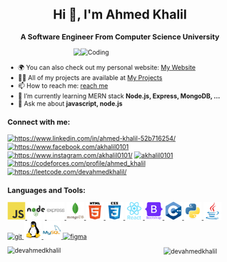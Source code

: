 <h1 align="center">Hi 👋, I'm Ahmed Khalil</h1>
<h3 align="center">A Software Engineer From Computer Science University</h3>
<img
  align="right"
  alt="Coding"
  width="340"
  src="https://i.pinimg.com/originals/e8/f4/53/e8f453469a3ec97ecd354df465d73913.gif"
/>

<p align="right">
  <a href="https://github.com/DevAhmedKhalil?tab=repositories"><img src="https://readme-typing-svg.herokuapp.com/?lines=web-developer;Always%20learning%20new%20things&font=Fira%20Code&center=true&width=440&height=45&color=f75c7e&vCenter=true&size=22"></a>
</p> 

- 🌍 You can also check out my personal website: [My Website](https://devahmedkhalil.github.io/AK-Portfolio-Website/)
- 👨‍💻 All of my projects are available at [My Projects](https://github.com/DevAhmedKhalil?tab=repositories)
- 📫 How to reach me: [reach me](mailto:akhalil0101@gmail.com)
- 🌱 I’m currently learning MERN stack **Node.js, Express, MongoDB, ...**
- 💬 Ask me about **javascript, node.js**

<h3 align="left">Connect with me:</h3>
<p align="left">
  <a href="https://www.linkedin.com/in/ahmed-khalil-52b716254/" target="blank"
    ><img
      align="center"
      src="https://raw.githubusercontent.com/rahuldkjain/github-profile-readme-generator/master/src/images/icons/Social/linked-in-alt.svg"
      alt="https://www.linkedin.com/in/ahmed-khalil-52b716254/"
      height="30"
      width="40"
  /></a>
  <a href="https://fb.com/akhalil0101" target="blank"
    ><img
      align="center"
      src="https://raw.githubusercontent.com/rahuldkjain/github-profile-readme-generator/master/src/images/icons/Social/facebook.svg"
      alt="https://www.facebook.com/akhalil0101"
      height="30"
      width="40"
  /></a>
  <a href="https://www.instagram.com/akhalil0101/" target="blank"
    ><img
      align="center"
      src="https://raw.githubusercontent.com/rahuldkjain/github-profile-readme-generator/master/src/images/icons/Social/instagram.svg"
      alt="https://www.instagram.com/akhalil0101/"
      height="30"
      width="40"
  /></a>
  <a href="https://twitter.com/akhalil0101" target="blank"
    ><img
      align="center"
      src="https://raw.githubusercontent.com/rahuldkjain/github-profile-readme-generator/master/src/images/icons/Social/twitter.svg"
      alt="akhalil0101"
      height="30"
      width="40"
  /></a>
  <a href="https://codeforces.com/profile/ahmed_khalil" target="blank"
    ><img
      align="center"
      src="https://raw.githubusercontent.com/rahuldkjain/github-profile-readme-generator/master/src/images/icons/Social/codeforces.svg"
      alt="https://codeforces.com/profile/ahmed_khalil"
      height="30"
      width="40"
  /></a>
  <a href="https://leetcode.com/devahmedkhalil/" target="blank"
    ><img
      align="center"
      src="https://raw.githubusercontent.com/rahuldkjain/github-profile-readme-generator/master/src/images/icons/Social/leet-code.svg"
      alt="https://leetcode.com/devahmedkhalil/"
      height="30"
      width="40"
  /></a>
</p>

<h3 align="left">Languages and Tools:</h3>
<p align="left">
    <a
    href="https://developer.mozilla.org/en-US/docs/Web/JavaScript"
    target="_blank"
    rel="noreferrer"
  >
    <img
      src="https://raw.githubusercontent.com/devicons/devicon/master/icons/javascript/javascript-original.svg"
      alt="javascript"
      width="40"
      height="40"
    />
  </a>
  <a href="https://nodejs.org" target="_blank" rel="noreferrer">
    <img
      src="https://raw.githubusercontent.com/devicons/devicon/master/icons/nodejs/nodejs-original-wordmark.svg"
      alt="nodejs"
      width="40"
      height="40"
    />
  </a>
  <a href="https://expressjs.com" target="_blank" rel="noreferrer">
    <img
      src="https://raw.githubusercontent.com/devicons/devicon/master/icons/express/express-original-wordmark.svg"
      alt="express"
      width="40"
      height="40"
    />
  </a>
  <a href="https://www.mongodb.com/" target="_blank" rel="noreferrer">
    <img
      src="https://raw.githubusercontent.com/devicons/devicon/master/icons/mongodb/mongodb-original-wordmark.svg"
      alt="mongodb"
      width="40"
      height="40"
    />
  </a>
  <a href="https://www.w3.org/html/" target="_blank" rel="noreferrer">
    <img
      src="https://raw.githubusercontent.com/devicons/devicon/master/icons/html5/html5-original-wordmark.svg"
      alt="html5"
      width="40"
      height="40"
    />
  </a>
  <a href="https://www.w3schools.com/css/" target="_blank" rel="noreferrer">
    <img
      src="https://raw.githubusercontent.com/devicons/devicon/master/icons/css3/css3-original-wordmark.svg"
      alt="css3"
      width="40"
      height="40"
    />
  </a>
  <a href="https://reactjs.org/" target="_blank" rel="noreferrer">
    <img
      src="https://raw.githubusercontent.com/devicons/devicon/master/icons/react/react-original-wordmark.svg"
      alt="react"
      width="40"
      height="40"
    />
  </a>
  <a href="https://getbootstrap.com" target="_blank" rel="noreferrer">
    <img
      src="https://raw.githubusercontent.com/devicons/devicon/master/icons/bootstrap/bootstrap-plain-wordmark.svg"
      alt="bootstrap"
      width="40"
      height="40"
    />
  </a>
  <a href="https://www.w3schools.com/cpp/" target="_blank" rel="noreferrer">
    <img
      src="https://raw.githubusercontent.com/devicons/devicon/master/icons/cplusplus/cplusplus-original.svg"
      alt="cplusplus"
      width="40"
      height="40"
    />
  </a>
  <a href="https://www.python.org" target="_blank" rel="noreferrer">
    <img
      src="https://raw.githubusercontent.com/devicons/devicon/master/icons/python/python-original.svg"
      alt="python"
      width="40"
      height="40"
    />
  </a>
  <a href="https://www.java.com" target="_blank" rel="noreferrer">
    <img
      src="https://raw.githubusercontent.com/devicons/devicon/master/icons/java/java-original.svg"
      alt="java"
      width="40"
      height="40"
    />
  </a>
  <a href="https://git-scm.com/" target="_blank" rel="noreferrer">
    <img
      src="https://www.vectorlogo.zone/logos/git-scm/git-scm-icon.svg"
      alt="git"
      width="40"
      height="40"
    />
  </a>
  <a href="https://www.linux.org/" target="_blank" rel="noreferrer">
    <img
      src="https://raw.githubusercontent.com/devicons/devicon/master/icons/linux/linux-original.svg"
      alt="linux"
      width="40"
      height="40"
    />
  </a>
  <a href="https://www.mysql.com/" target="_blank" rel="noreferrer">
    <img
      src="https://raw.githubusercontent.com/devicons/devicon/master/icons/mysql/mysql-original-wordmark.svg"
      alt="mysql"
      width="40"
      height="40"
    />
  </a>
  <a href="https://www.figma.com/" target="_blank" rel="noreferrer">
    <img
      src="https://www.vectorlogo.zone/logos/figma/figma-icon.svg"
      alt="figma"
      width="40"
      height="40"
    />
  </a>
</p>
<p>
  <img
    align="left"
    src="https://github-readme-stats.vercel.app/api/top-langs?username=devahmedkhalil&show_icons=true&locale=en&layout=compact"
    alt="devahmedkhalil"
    width="350"
  />
</p>
<p>
  <img
    align="center"
    src="https://github-readme-stats.vercel.app/api?username=devahmedkhalil&show_icons=true&locale=en"
    alt="devahmedkhalil"
  />
</p>
<!-- <p>
  <img
    align="center"
    src="https://github-readme-streak-stats.herokuapp.com/?user=devahmedkhalil&"
    alt="devahmedkhalil"
  />
</p> -->
